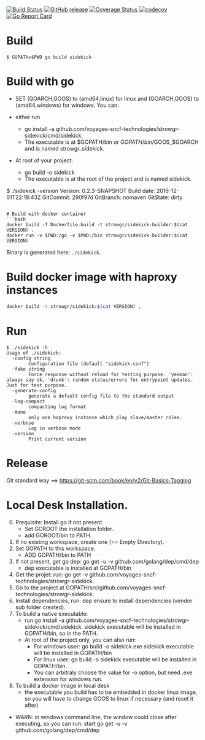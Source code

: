 [![Build Status](https://travis-ci.org/voyages-sncf-technologies/strowgr-sidekick.svg?branch=0.2.x)](https://travis-ci.org/voyages-sncf-technologies/strowgr-sidekick) [![GitHub release](https://img.shields.io/github/release/voyages-sncf-technologies/strowgr-sidekick.svg)](https://github.com/voyages-sncf-technologies/strowgr-sidekick/releases/latest) [![Coverage Status](https://coveralls.io/repos/github/voyages-sncf-technologies/strowgr-sidekick/badge.svg)](https://coveralls.io/github/voyages-sncf-technologies/strowgr-sidekick) [![codecov](https://codecov.io/gh/voyages-sncf-technologies/strowgr-sidekick/branch/0.2.x/graph/badge.svg)](https://codecov.io/gh/voyages-sncf-technologies/strowgr-sidekick) [![Go Report Card](https://goreportcard.com/badge/github.com/voyages-sncf-technologies/strowgr-sidekick)](https://goreportcard.com/report/github.com/voyages-sncf-technologies/strowgr-sidekick)


# Build

```
$ GOPATH=$PWD go build sidekick
```

# Build with go 
  * SET (GOARCH,GOOS) to (amd64,linux) for linux and (GOARCH,GOOS) to (amd64,windows) for windows.
  You can:
  * either run 
    * go install -a github.com/voyages-sncf-technologies/strowgr-sidekick/cmd/sidekick.
    * The executable is at $GOPATH/bin or $GOPATH/bin/$GOOS_$GOARCH and is named strowgr_sidekick.
  
  * At root of your project: 
    * go build -o sidekick
    * The executable is at the root of the project and is named sidekick.

$ ./sidekick -version
Version: 0.2.3-SNAPSHOT
Build date: 2016-12-01T22:18:43Z
GitCommit: 290f97d
GitBranch: nomaven
GitState: dirty
```

# Build with docker container
```bash
docker build -f Dockerfile.build -t strowgr/sidekick-builder:$(cat VERSION) .
docker run -v $PWD:/go -v $PWD:/bin strowgr/sidekick-builder:$(cat VERSION)
```
Binary is generated here: ```./sidekick```.

# Build docker image with haproxy instances
```bash
docker build -t strowgr/sidekick:$(cat VERSION) .
```

# Run


```
$ ./sidekick -h
Usage of ./sidekick:
  -config string
    	Configuration file (default "sidekick.conf")
  -fake string
    	Force response without reload for testing purpose. 'yesman': always say ok, 'drunk': random status/errors for entrypoint updates. Just for test purpose.
  -generate-config
    	generate a default config file to the standard output
  -log-compact
    	compacting log format
  -mono
    	only one haproxy instance which play slave/master roles.
  -verbose
    	Log in verbose mode
  -version
    	Print current version
```

# Release

  Git standard way ==> https://git-scm.com/book/en/v2/Git-Basics-Tagging

# Local Desk Installation.
  0. Prequisite: Install go if not present.
     * Set GOROOT the installation folder. 
     * add GOROOT/bin to PATH.
  1. If no existing workspace, create one (== Empty Directory).
  2. Set GOPATH to this workspace.
     * ADD GOPATH/bin to PATH
  3.  If not present, get go dep: go get -u -v github.com/golang/dep/cmd/dep 
      * dep executable is installed at GOPATH/bin
  4.  Get the projet: run: go get -v github.com/voyages-sncf-technologies/strowgr-sidekick.
  5.  Go to the project at GOPATH/src/github.com/voyages-sncf-technologies/strowgr-sidekick.
  7.  Install dependencies, run: dep ensure to install dependencies (vendor sub folder created).
  8.  To build a native executable:
      * run go install -a github.com/voyages-sncf-technologies/strowgr-sidekick/cmd/sidekick. sidekick executable will be installed in GOPATH/bin, so in the PATH.
      * At root of the project only, you can also run: 
        * For windows user: go build -o sidekick.exe sidekick executable will be installed in GOPATH/bin
        * For linux user: go build -o sidekick executable will be installed in GOPATH/bin.
        * You can arbitraly choose the value for -o option, but need .exe extension for windows run.
  9. To build a docker image in local desk
     * the executable you build has to be embedded in docker linux image, so you will have to change GOOS to linux if necessary (and reset it after)
  
  - WARN: in windows command line, the window could close after executing, so you can run: start go get -u -v github.com/golang/dep/cmd/dep      